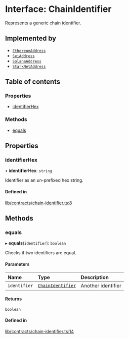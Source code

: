 # Interface: ChainIdentifier

Represents a generic chain identifier.

## Implemented by

- [`EthereumAddress`](../classes/EthereumAddress.md)
- [`SeiAddress`](../classes/SeiAddress.md)
- [`SolanaAddress`](../classes/SolanaAddress.md)
- [`StarkNetAddress`](../classes/StarkNetAddress.md)

## Table of contents

### Properties

- [identifierHex](ChainIdentifier.md#identifierhex)

### Methods

- [equals](ChainIdentifier.md#equals)

## Properties

### identifierHex

• **identifierHex**: `string`

Identifier as an un-prefixed hex string.

#### Defined in

[lib/contracts/chain-identifier.ts:8](https://github.com/jose-blockchain/tbtc-v2/blob/main/typescript/src/lib/contracts/chain-identifier.ts#L8)

## Methods

### equals

▸ **equals**(`identifier`): `boolean`

Checks if two identifiers are equal.

#### Parameters

| Name | Type | Description |
| :------ | :------ | :------ |
| `identifier` | [`ChainIdentifier`](ChainIdentifier.md) | Another identifier |

#### Returns

`boolean`

#### Defined in

[lib/contracts/chain-identifier.ts:14](https://github.com/jose-blockchain/tbtc-v2/blob/main/typescript/src/lib/contracts/chain-identifier.ts#L14)
